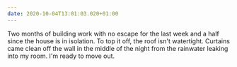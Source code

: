 ```yaml
---
date: 2020-10-04T13:01:03.020+01:00
---
```

Two months of building work with no escape for the last week and a half since the house is in isolation. To top it off, the roof isn't watertight. Curtains came clean off the wall in the middle of the night from the rainwater leaking into my room. I'm ready to move out.
